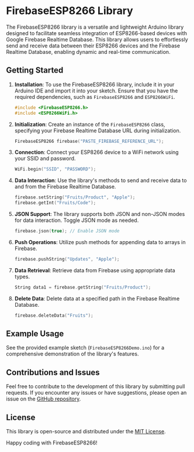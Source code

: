 # FirebaseESP8266 Library

The FirebaseESP8266 library is a versatile and lightweight Arduino library designed to facilitate seamless integration of ESP8266-based devices with Google Firebase Realtime Database. This library allows users to effortlessly send and receive data between their ESP8266 devices and the Firebase Realtime Database, enabling dynamic and real-time communication.

## Getting Started

1. **Installation**: To use the FirebaseESP8266 library, include it in your Arduino IDE and import it into your sketch. Ensure that you have the required dependencies, such as `FirebaseESP8266` and `ESP8266WiFi`.

    ```cpp
    #include <FirebaseESP8266.h>
    #include <ESP8266WiFi.h>
    ```

2. **Initialization**: Create an instance of the `FirebaseESP8266` class, specifying your Firebase Realtime Database URL during initialization.

    ```cpp
    FirebaseESP8266 firebase("PASTE_FIREBASE_REFERENCE_URL");
    ```

3. **Connection**: Connect your ESP8266 device to a WiFi network using your SSID and password.

    ```cpp
    WiFi.begin("SSID", "PASSWORD");
    ```

4. **Data Interaction**: Use the library's methods to send and receive data to and from the Firebase Realtime Database.

    ```cpp
    firebase.setString("Fruits/Product", "Apple");
    firebase.getInt("Fruits/Code");
    ```

5. **JSON Support**: The library supports both JSON and non-JSON modes for data interaction. Toggle JSON mode as needed.

    ```cpp
    firebase.json(true); // Enable JSON mode
    ```

6. **Push Operations**: Utilize push methods for appending data to arrays in Firebase.

    ```cpp
    firebase.pushString("Updates", "Apple");
    ```

7. **Data Retrieval**: Retrieve data from Firebase using appropriate data types.

    ```cpp
    String data1 = firebase.getString("Fruits/Product");
    ```

8. **Delete Data**: Delete data at a specified path in the Firebase Realtime Database.

    ```cpp
    firebase.deleteData("Fruits");
    ```

## Example Usage

See the provided example sketch (`FirebaseESP8266Demo.ino`) for a comprehensive demonstration of the library's features.

## Contributions and Issues

Feel free to contribute to the development of this library by submitting pull requests. If you encounter any issues or have suggestions, please open an issue on the [GitHub repository](https://github.com/atiquzz/FirebaseESP8266).

## License

This library is open-source and distributed under the [MIT License](LICENSE).

Happy coding with FirebaseESP8266!
